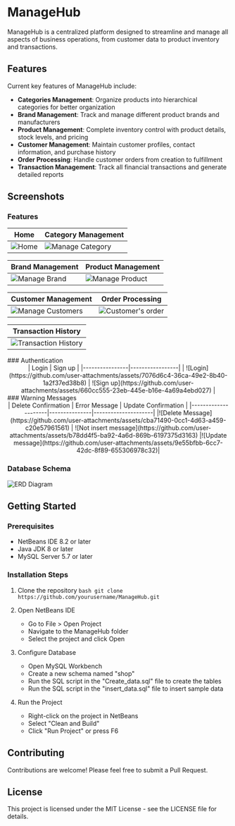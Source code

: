 # ManageHub

ManageHub is a centralized platform designed to streamline and manage all aspects of business operations, from customer data to product inventory and transactions.

## Features

Current key features of ManageHub include:

- **Categories Management**: Organize products into hierarchical categories for better organization
- **Brand Management**: Track and manage different product brands and manufacturers
- **Product Management**: Complete inventory control with product details, stock levels, and pricing
- **Customer Management**: Maintain customer profiles, contact information, and purchase history
- **Order Processing**: Handle customer orders from creation to fulfillment
- **Transaction Management**: Track all financial transactions and generate detailed reports

## Screenshots

### Features

<div align="center">

| Home | Category Management |
|------|---------------------|
| ![Home](https://github.com/user-attachments/assets/ec8113e7-6743-4039-9f41-addb140ac280) | ![Manage Category](https://github.com/user-attachments/assets/609bee1f-ed65-4a04-acf8-5da1dbfc44f9) |

| Brand Management | Product Management |
|-----------------|---------------------|
| ![Manage Brand](https://github.com/user-attachments/assets/8bb766c7-2863-4f1e-9faf-678958b3e96b) | ![Manage Product](https://github.com/user-attachments/assets/31df94b5-dcce-438f-84a9-73adedca373d) |

| Customer Management | Order Processing |
|---------------------|------------------|
| ![Manage Customers](https://github.com/user-attachments/assets/921db20e-41fc-4fbf-be41-70fe178246ff) | ![Customer's order](https://github.com/user-attachments/assets/bf27dfca-ba91-46c3-b5b4-23e2d9058805) |

|Transaction History |
|--------------------|
| ![Transaction History](https://github.com/user-attachments/assets/3f0f5404-2e48-409c-868d-dd7186fcb5e9) |

</div>
### Authentication
<div align="center">
| Login | Sign up |
|----------------|-----------------|
| ![Login](https://github.com/user-attachments/assets/7076d6c4-36ca-49e2-8b40-1a2f37ed38b8) | ![Sign up](https://github.com/user-attachments/assets/660cc555-23eb-445e-b16e-4a69a4ebd027) |
</div>
### Warning Messages
<div align="center">
| Delete Confirmation | Error Message | Update Confirmation |
|---------------------|---------------|---------------------|
|![Delete Message](https://github.com/user-attachments/assets/cba71490-0cc1-4d63-a459-c20e57961561)  |  ![Not insert message](https://github.com/user-attachments/assets/b78dd4f5-ba92-4a6d-869b-6197375d3163) |![Update message](https://github.com/user-attachments/assets/9e55bfbb-6cc7-42dc-8f89-655306978c32)|
</div>

### Database Schema

![ERD Diagram](https://github.com/user-attachments/assets/1ca27f57-c399-430d-b2b3-74bf38e63bd2)

## Getting Started

### Prerequisites

- NetBeans IDE 8.2 or later
- Java JDK 8 or later
- MySQL Server 5.7 or later

### Installation Steps

1. Clone the repository
    ```bash git clone https://github.com/yourusername/ManageHub.git```

2. Open NetBeans IDE
    - Go to File > Open Project
    - Navigate to the ManageHub folder
    - Select the project and click Open

3. Configure Database
    - Open MySQL Workbench
    - Create a new schema named "shop"
    - Run the SQL script in the "Create_data.sql" file to create the tables
    - Run the SQL script in the "insert_data.sql" file to insert sample data

4. Run the Project
    - Right-click on the project in NetBeans
    - Select "Clean and Build"
    - Click "Run Project" or press F6

## Contributing

Contributions are welcome! Please feel free to submit a Pull Request.

## License

This project is licensed under the MIT License - see the LICENSE file for details.
